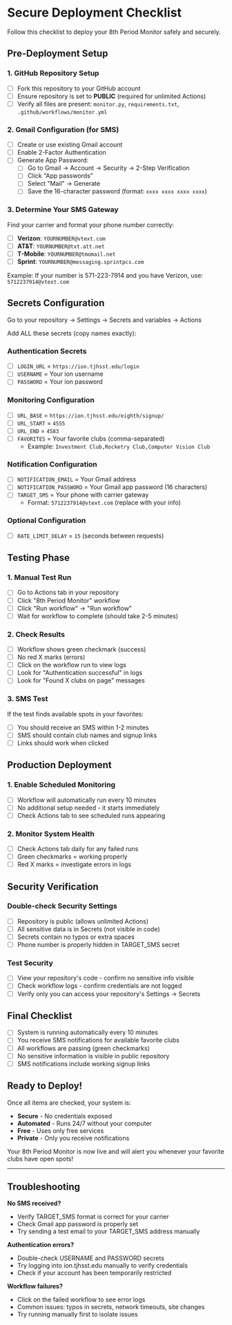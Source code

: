 # Secure Deployment Checklist

Follow this checklist to deploy your 8th Period Monitor safely and securely.

## Pre-Deployment Setup

### 1. GitHub Repository Setup
- [ ] Fork this repository to your GitHub account
- [ ] Ensure repository is set to **PUBLIC** (required for unlimited Actions)
- [ ] Verify all files are present: `monitor.py`, `requirements.txt`, `.github/workflows/monitor.yml`

### 2. Gmail Configuration (for SMS)
- [ ] Create or use existing Gmail account
- [ ] Enable 2-Factor Authentication
- [ ] Generate App Password:
  - [ ] Go to Gmail → Account → Security → 2-Step Verification
  - [ ] Click "App passwords"
  - [ ] Select "Mail" → Generate
  - [ ] Save the 16-character password (format: `xxxx xxxx xxxx xxxx`)

### 3. Determine Your SMS Gateway
Find your carrier and format your phone number correctly:

- [ ] **Verizon**: `YOURNUMBER@vtext.com`
- [ ] **AT&T**: `YOURNUMBER@txt.att.net`
- [ ] **T-Mobile**: `YOURNUMBER@tmomail.net`
- [ ] **Sprint**: `YOURNUMBER@messaging.sprintpcs.com`

Example: If your number is 571-223-7914 and you have Verizon, use: `5712237914@vtext.com`

## Secrets Configuration

Go to your repository → Settings → Secrets and variables → Actions

Add ALL these secrets (copy names exactly):

### Authentication Secrets
- [ ] `LOGIN_URL` = `https://ion.tjhsst.edu/login`
- [ ] `USERNAME` = Your ion username
- [ ] `PASSWORD` = Your ion password

### Monitoring Configuration
- [ ] `URL_BASE` = `https://ion.tjhsst.edu/eighth/signup/`
- [ ] `URL_START` = `4555`
- [ ] `URL_END` = `4583`
- [ ] `FAVORITES` = Your favorite clubs (comma-separated)
  - Example: `Investment Club,Rocketry Club,Computer Vision Club`

### Notification Configuration
- [ ] `NOTIFICATION_EMAIL` = Your Gmail address
- [ ] `NOTIFICATION_PASSWORD` = Your Gmail app password (16 characters)
- [ ] `TARGET_SMS` = Your phone with carrier gateway
  - Format: `5712237914@vtext.com` (replace with your info)

### Optional Configuration
- [ ] `RATE_LIMIT_DELAY` = `15` (seconds between requests)

## Testing Phase

### 1. Manual Test Run
- [ ] Go to Actions tab in your repository
- [ ] Click "8th Period Monitor" workflow
- [ ] Click "Run workflow" → "Run workflow"
- [ ] Wait for workflow to complete (should take 2-5 minutes)

### 2. Check Results
- [ ] Workflow shows green checkmark (success)
- [ ] No red X marks (errors)
- [ ] Click on the workflow run to view logs
- [ ] Look for "Authentication successful" in logs
- [ ] Look for "Found X clubs on page" messages

### 3. SMS Test
If the test finds available spots in your favorites:
- [ ] You should receive an SMS within 1-2 minutes
- [ ] SMS should contain club names and signup links
- [ ] Links should work when clicked

## Production Deployment

### 1. Enable Scheduled Monitoring
- [ ] Workflow will automatically run every 10 minutes
- [ ] No additional setup needed - it starts immediately
- [ ] Check Actions tab to see scheduled runs appearing

### 2. Monitor System Health
- [ ] Check Actions tab daily for any failed runs
- [ ] Green checkmarks = working properly
- [ ] Red X marks = investigate errors in logs

## Security Verification

### Double-check Security Settings
- [ ] Repository is public (allows unlimited Actions)
- [ ] All sensitive data is in Secrets (not visible in code)
- [ ] Secrets contain no typos or extra spaces
- [ ] Phone number is properly hidden in TARGET_SMS secret

### Test Security
- [ ] View your repository's code - confirm no sensitive info visible
- [ ] Check workflow logs - confirm credentials are not logged
- [ ] Verify only you can access your repository's Settings → Secrets

## Final Checklist

- [ ] System is running automatically every 10 minutes
- [ ] You receive SMS notifications for available favorite clubs
- [ ] All workflows are passing (green checkmarks)
- [ ] No sensitive information is visible in public repository
- [ ] SMS notifications include working signup links

## Ready to Deploy!

Once all items are checked, your system is:
- **Secure** - No credentials exposed
- **Automated** - Runs 24/7 without your computer
- **Free** - Uses only free services
- **Private** - Only you receive notifications

Your 8th Period Monitor is now live and will alert you whenever your favorite clubs have open spots!

---

## Troubleshooting

**No SMS received?**
- Verify TARGET_SMS format is correct for your carrier
- Check Gmail app password is properly set
- Try sending a test email to your TARGET_SMS address manually

**Authentication errors?**
- Double-check USERNAME and PASSWORD secrets
- Try logging into ion.tjhsst.edu manually to verify credentials
- Check if your account has been temporarily restricted

**Workflow failures?**
- Click on the failed workflow to see error logs
- Common issues: typos in secrets, network timeouts, site changes
- Try running manually first to isolate issues